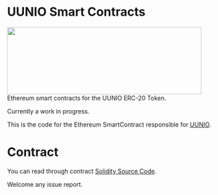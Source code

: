 # UUNIO Smart Contracts
<img src = "https://github.com/uunio/UUNIOSmartContract/blob/master/uunio.png" height='157' width='453'>
Ethereum smart contracts for the UUNIO ERC-20 Token.

Currently a work in progress.

This is the code for the Ethereum SmartContract responsible for [UUNIO](https://uun.io).

# Contract
You can read through contract [Solidity Source Code](https://github.com/uunio/UUNIOSmartContract/blob/master/UUNIOToken.sol).

Welcome any issue report.
 
 